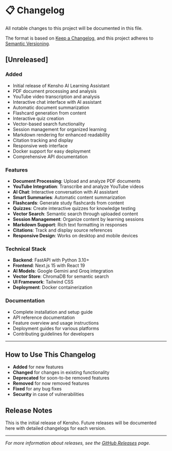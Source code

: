# 📋 Changelog

All notable changes to this project will be documented in this file.

The format is based on [Keep a Changelog](https://keepachangelog.com/en/1.0.0/),
and this project adheres to [Semantic Versioning](https://semver.org/spec/v2.0.0.html).

## [Unreleased]

### Added
- Initial release of Kensho AI Learning Assistant
- PDF document processing and analysis
- YouTube video transcription and analysis
- Interactive chat interface with AI assistant
- Automatic document summarization
- Flashcard generation from content
- Interactive quiz creation
- Vector-based search functionality
- Session management for organized learning
- Markdown rendering for enhanced readability
- Citation tracking and display
- Responsive web interface
- Docker support for easy deployment
- Comprehensive API documentation

### Features
- **Document Processing**: Upload and analyze PDF documents
- **YouTube Integration**: Transcribe and analyze YouTube videos
- **AI Chat**: Interactive conversation with AI assistant
- **Smart Summaries**: Automatic content summarization
- **Flashcards**: Generate study flashcards from content
- **Quizzes**: Create interactive quizzes for knowledge testing
- **Vector Search**: Semantic search through uploaded content
- **Session Management**: Organize content by learning sessions
- **Markdown Support**: Rich text formatting in responses
- **Citations**: Track and display source references
- **Responsive Design**: Works on desktop and mobile devices

### Technical Stack
- **Backend**: FastAPI with Python 3.10+
- **Frontend**: Next.js 15 with React 19
- **AI Models**: Google Gemini and Groq integration
- **Vector Store**: ChromaDB for semantic search
- **UI Framework**: Tailwind CSS
- **Deployment**: Docker containerization

### Documentation
- Complete installation and setup guide
- API reference documentation
- Feature overview and usage instructions
- Deployment guides for various platforms
- Contributing guidelines for developers

---

## How to Use This Changelog

- **Added** for new features
- **Changed** for changes in existing functionality
- **Deprecated** for soon-to-be removed features
- **Removed** for now removed features
- **Fixed** for any bug fixes
- **Security** in case of vulnerabilities

## Release Notes

This is the initial release of Kensho. Future releases will be documented here with detailed changelogs for each version.

---

*For more information about releases, see the [GitHub Releases](https://github.com/shahdivax/Kensho/releases) page.* 